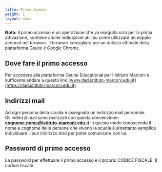 ```yaml
---
title: Primo Acesso
weight: 1
layout: docs
---
```


<div class="note">
  <strong>Nota:</strong> Il primo accesso è un operazione che va eseguita solo per la prima attivazione, contiene anche indicazioni utili su come utilizzare un doppio account nei browser.
  Il browser consigliato per un utilizzo ottimale della piattaforma Gsuite è Google Chrome.
</div>

## Dove fare il primo accesso

Per accedere alla piattaforma Gsuite Educational per l'Istituto Marconi è sufficente andare a questo link [www.dad.istituto-marconi.edu.it](https://dad.istituto-marconi.edu.it)

## Indirizzi mail

Ad ogni persona della scuola è assegnato un indirizzo mail personale.<br> 
Gli indirizzi mail sono realizzati con questa convenzione: **cognome.nome@istituto-marconi.edu.it** in questo modo conoscendo il nome e cognome delle persone che vivono la scuola è altrettanto semplice individuare il suo indirizzo mail per poter comunicare con lui.<br>

## Password di primo accesso

La password per effettuare il primo accesso è il proprio CODICE FISCALE. Il codice fiscale 
